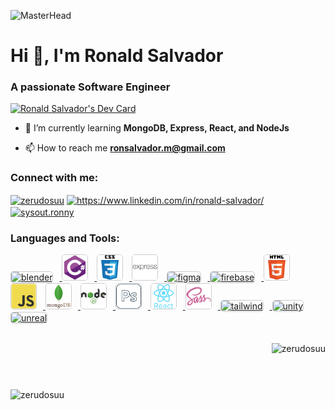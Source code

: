 
![MasterHead](https://i.pinimg.com/originals/40/bf/50/40bf5022f099e7030c11e17e50f4b3da.png)


<h1 align="left">Hi 👋, I'm Ronald Salvador</h1>
<h3 align="left">A passionate Software Engineer</h3>

 <a href="https://app.daily.dev/zerudosu"><img src="https://api.daily.dev/devcards/v2/V6WQ5lTVkjqdfx3jCY3EJ.png?r=isv" width="356" alt="Ronald Salvador's Dev Card"/></a>





- 🌱 I’m currently learning **MongoDB, Express, React, and NodeJs**

- 📫 How to reach me **ronsalvador.m@gmail.com**

<h3 align="left">Connect with me:</h3>
<p align="left">
<a href="https://dev.to/zerudosuu" target="blank"><img align="center" src="https://raw.githubusercontent.com/rahuldkjain/github-profile-readme-generator/master/src/images/icons/Social/devto.svg" alt="zerudosuu" height="30" width="40" /></a>
<a href="https://linkedin.com/in/https://www.linkedin.com/in/ronald-salvador/" target="blank"><img align="center" src="https://raw.githubusercontent.com/rahuldkjain/github-profile-readme-generator/master/src/images/icons/Social/linked-in-alt.svg" alt="https://www.linkedin.com/in/ronald-salvador/" height="30" width="40" /></a>
<a href="https://fb.com/sysout.ronny" target="blank"><img align="center" src="https://raw.githubusercontent.com/rahuldkjain/github-profile-readme-generator/master/src/images/icons/Social/facebook.svg" alt="sysout.ronny" height="30" width="40" /></a>
</p>


<h3 align="left">Languages and Tools:</h3>
<p align="left"> 
 <a href="https://www.blender.org/" target="_blank" rel="noreferrer">
  <img src="https://download.blender.org/branding/community/blender_community_badge_white.svg" alt="blender" width="40" height="40" style="margin-right: 10px; border: 1px solid #ccc; border-radius: 5px;"/> </a> <a href="https://www.w3schools.com/cs/" target="_blank" rel="noreferrer"> 
   <img src="https://raw.githubusercontent.com/devicons/devicon/master/icons/csharp/csharp-original.svg" alt="csharp" width="40" height="40"style="margin-right: 10px; border: 1px solid #ccc; border-radius: 5px;"/> </a> <a href="https://www.w3schools.com/css/" target="_blank" rel="noreferrer">
    <img src="https://raw.githubusercontent.com/devicons/devicon/master/icons/css3/css3-original-wordmark.svg" alt="css3" width="40" height="40"style="margin-right: 10px; border: 1px solid #ccc; border-radius: 5px;"/> </a> <a href="https://expressjs.com" target="_blank" rel="noreferrer">
     <img src="https://raw.githubusercontent.com/devicons/devicon/master/icons/express/express-original-wordmark.svg" alt="express" width="40" height="40" style="margin-right: 10px; border: 1px solid #ccc; border-radius: 5px;"/> </a> <a href="https://www.figma.com/" target="_blank" rel="noreferrer">
     <img src="https://www.vectorlogo.zone/logos/figma/figma-icon.svg" alt="figma" width="40" height="40" style="margin-right: 10px; border: 1px solid #ccc; border-radius: 5px;"/> </a> <a href="https://firebase.google.com/" target="_blank" rel="noreferrer">
      <img src="https://www.vectorlogo.zone/logos/firebase/firebase-icon.svg" alt="firebase" width="40" height="40" style="margin-right: 10px; border: 1px solid #ccc; border-radius: 5px;"/> </a> <a href="https://www.w3.org/html/" target="_blank" rel="noreferrer">
       <img src="https://raw.githubusercontent.com/devicons/devicon/master/icons/html5/html5-original-wordmark.svg" alt="html5" width="40" height="40" style="margin-right: 10px; border: 1px solid #ccc; border-radius: 5px;"  /> </a> <a href="https://developer.mozilla.org/en-US/docs/Web/JavaScript" target="_blank" rel="noreferrer"> 
        <img src="https://raw.githubusercontent.com/devicons/devicon/master/icons/javascript/javascript-original.svg" alt="javascript" width="40" height="40" style="margin-right: 10px; border: 1px solid #ccc; border-radius: 5px;"/> </a> <a href="https://www.mongodb.com/" target="_blank" rel="noreferrer"> 
         <img src="https://raw.githubusercontent.com/devicons/devicon/master/icons/mongodb/mongodb-original-wordmark.svg" alt="mongodb" width="40" height="40" style="margin-right: 10px; border: 1px solid #ccc; border-radius: 5px;"/> </a> <a href="https://nodejs.org" target="_blank" rel="noreferrer">
          <img src="https://raw.githubusercontent.com/devicons/devicon/master/icons/nodejs/nodejs-original-wordmark.svg" alt="nodejs" width="40" height="40" style="margin-right: 10px; border: 1px solid #ccc; border-radius: 5px;"/> </a> <a href="https://www.photoshop.com/en" target="_blank" rel="noreferrer"> 
           <img src="https://raw.githubusercontent.com/devicons/devicon/master/icons/photoshop/photoshop-line.svg" alt="photoshop" width="40" height="40" style="margin-right: 10px; border: 1px solid #ccc; border-radius: 5px;"/> </a> <a href="https://reactjs.org/" target="_blank" rel="noreferrer">
           <img src="https://raw.githubusercontent.com/devicons/devicon/master/icons/react/react-original-wordmark.svg" alt="react" width="40" height="40" style="margin-right: 10px; border: 1px solid #ccc; border-radius: 5px;"/> </a> <a href="https://sass-lang.com" target="_blank" rel="noreferrer">
            <img src="https://raw.githubusercontent.com/devicons/devicon/master/icons/sass/sass-original.svg" alt="sass" width="40" height="40" style="margin-right: 10px; border: 1px solid #ccc; border-radius: 5px;"/> </a> <a href="https://tailwindcss.com/" target="_blank" rel="noreferrer">
             <img src="https://www.vectorlogo.zone/logos/tailwindcss/tailwindcss-icon.svg" alt="tailwind" width="40" height="40" style="margin-right: 10px; border: 1px solid #ccc; border-radius: 5px;"/> </a> <a href="https://unity.com/" target="_blank" rel="noreferrer"> 
              <img src="https://www.vectorlogo.zone/logos/unity3d/unity3d-icon.svg" alt="unity" width="40" height="40" style="margin-right: 10px; border: 1px solid #ccc; border-radius: 5px;"/> </a> <a href="https://unrealengine.com/" target="_blank" rel="noreferrer"> 
               <img src="https://raw.githubusercontent.com/kenangundogan/fontisto/036b7eca71aab1bef8e6a0518f7329f13ed62f6b/icons/svg/brand/unreal-engine.svg" alt="unreal" width="40" height="40" style="margin-right: 10px; border: 1px solid #ccc; border-radius: 5px;"/> </a> </p>
<br/>


<div style="display: flex; justify-content: space-between; align-items: center; width: 100%">
  <img src="https://github-readme-stats.vercel.app/api/top-langs?username=zerudosuu&show_icons=true&locale=en&layout=compact" alt="zerudosuu" style="max-height: 200px;" />
  <img src="https://github-readme-streak-stats.herokuapp.com/?user=zerudosuu&" alt="zerudosuu" style="height: 165px;" />

</div>
